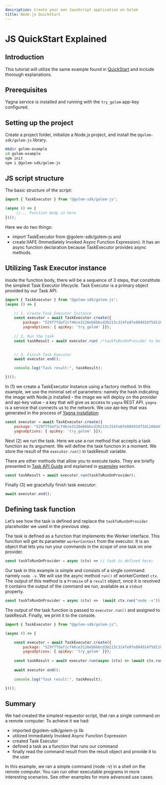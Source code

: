 ```yaml
---
description: Create your own JavaScript application on Golem
title: Node.js QuickStart
---
```


# JS QuickStart Explained

## Introduction

This tutorial will utilize the same example found in [QuickStart](/docs/creators/javascript/quickstarts/quickstart) and include thorough explanations.


## Prerequisites 
Yagna service is installed and running with the `try_golem` app-key configured.

## Setting up the project

Create a project folder, initialize a Node.js project, and install the `@golem-sdk/golem-js` library.

```bash
mkdir golem-example
cd golem-example
npm init
npm i @golem-sdk/golem-js
```

## JS script structure

The basic structure of the script:

```js
import { TaskExecutor } from "@golem-sdk/golem-js";

(async () => {
     //... Function body in here 
})();
```

Here we do two things:

* import TaskExecutor from @golem-sdk/golem-js and 
* create IIAFE (Immediately Invoked Async Function Expression). It has an async function declaration because TaskExecutor provides async methods.


## Utilizing Task Executor instance

Inside the function body, there will be a sequence of 3 steps, that constitute the simplest Task Executor lifecycle. Task Executor is a primary object provided by our Task API.  

```js
import { TaskExecutor } from "@golem-sdk/golem-js";
(async () => {

    // 1. Create Task Executor Instance
    const executor = await TaskExecutor.create({
        package: "529f7fdaf1cf46ce3126eb6bbcd3b213c314fe8fe884914f5d1106d4",    
        yagnaOptions: { apiKey: 'try_golem' }});
    
    // 2. Run the task
    const taskResult = await executor.run( /*taskToRunOnProvider to be provided here */);

    
    // 3. Finish Task Executor
    await executor.end();

    console.log("Task result:", taskResult);

})();
```

In (1) we create a TaskExecutor Instance using a factory method. In this example, we use the minimal set of parameters: namely the hash indicating the image with Node.js installed - the image we will deploy on the provider and api-key value - a key that will give us access to `yagna` REST API. `yagna` is a service that connects us to the network. 
We use api-key that was generated in the process of [Yagna installation](/docs/creators/javascript/examples/tools/yagna-installation-for-requestors)

```js
const executor = await TaskExecutor.create({
    package: "529f7fdaf1cf46ce3126eb6bbcd3b213c314fe8fe884914f5d1106d4",    
    yagnaOptions: { apiKey: 'try_golem' }});
```

Next (2) we run the task. Here we use a run method that accepts a task function as its argument. We will define the task function in a moment. We store the result of the `executor.run()` in taskResult variable. 

There are other methods that allow you to execute tasks. They are briefly presented in [Task API Guide](/docs/creators/javascript/guides/task-model#main-task-api-features) and explained in [examples](/docs/creators/javascript/examples) section.


```js
const taskResult = await executor.run(taskToRunOnProvider);
```

Finally (3) we gracefully finish task executor:

```js
await executor.end();
```


## Defining task function

Let’s see how the task is defined and replace the `taskToRunOnProvider` placeholder we used in the previous step.

The task is defined as a function that implements the Worker interface. This function will get its parameter `workerContext` from the executor. It is an object that lets you run your commands in the scope of one task on one provider. 

```js
const taskToRunOnProvider = async (ctx) => // task is defined here;
```

Our task in this example is simple and consists of a single command: namely `node -v`. We will use the async method `run()` of workerContext `ctx`. The output of this method is a `Promise` of a `result` object, once it is resolved it contains the output of the command we run, available as a `stdout` property.

```js
const taskToRunOnProvider = async (ctx) =>  (await ctx.run("node -v")).stdout;
```

The output of the task function is passed to `executor.run()` and assigned to taskResult. 
Finally, we print it to the console.


```js
import { TaskExecutor } from "@golem-sdk/golem-js";

(async () => {

    const executor = await TaskExecutor.create({
        package: "529f7fdaf1cf46ce3126eb6bbcd3b213c314fe8fe884914f5d1106d4",    
        yagnaOptions: { apiKey: 'try_golem' }});
    
    const taskResult = await executor.run(async (ctx) => (await ctx.run("node -v")).stdout);
    
    await executor.end();
    
    console.log("Task result:", taskResult);

})();
```

## Summary

We had created the simplest requestor script, that ran a single command on a remote computer. 
To achieve it we had:

- imported @golem-sdk/golem-js lib
- utilized Immediately Invoked Async Function Expression
- created Task Executor
- defined a task as a function that runs our command
- finally read the command result from the result object and provide it to the user


In this example, we ran a simple command (node -v) in a shell on the remote computer. You can run other executable programs in more interesting scenarios. See other examples for more advanced use cases.

